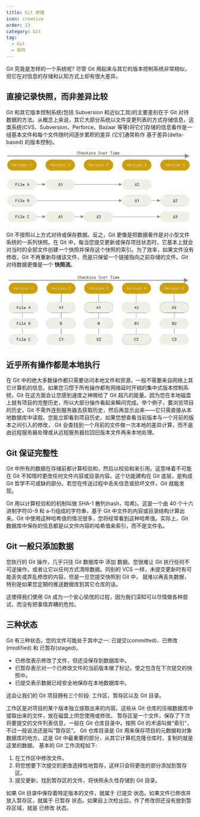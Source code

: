 ```yaml
---
title: Git 原理
icon: creative
order: 13
category: Git
tag:
  - Git
  - 软件
---
```


Git 究竟是怎样的一个系统呢? 尽管 Git 用起来与其它的版本控制系统非常相似，但它在对信息的存储和认知方式上却有很大差异。

## 直接记录快照，而非差异比较

Git 和其它版本控制系统(包括 Subversion 和近似工具)的主要差别在于 Git 对待数据的方法。从概念上来说，其它大部分系统以文件变更列表的方式存储信息，这类系统(CVS、Subversion、Perforce、Bazaar 等等)将它们存储的信息看作是一组基本文件和每个文件随时间逐步累积的差异 (它们通常称作 基于差异(delta-based) 的版本控制)。

![基于差异](./assets/delta-based.png)

Git 不按照以上方式对待或保存数据。反之，Git 更像是把数据看作是对小型文件系统的一系列快照。在 Git 中，每当您提交更新或保存项目状态时，它基本上就会对当时的全部文件创建一个快照并保存这个快照的索引。为了效率，如果文件没有修改，Git 不再重新存储该文件，而是只保留一个链接指向之前存储的文件。Git 对待数据更像是一个 **快照流**。

![基于快照](./assets/snapshot.png)

## 近乎所有操作都是本地执行

在 Git 中的绝大多数操作都只需要访问本地文件和资源，一般不需要来自网络上其它计算机的信息。如果您习惯于所有操作都有网络延时开销的集中式版本控制系统，Git 在这方面会让您感到速度之神赐给了 Git 超凡的能量。因为您在本地磁盘上就有项目的完整历史，所以大部分操作看起来瞬间完成。举个例子，要浏览项目的历史，Git 不需外连到服务器去获取历史，然后再显示出来——它只需直接从本地数据库中读取。您能立即看到项目历史。如果您想查看当前版本与一个月前的版本之间引入的修改， Git 会查找到一个月前的文件做一次本地的差异计算，而不是由远程服务器处理或从远程服务器拉回旧版本文件再来本地处理。

## Git 保证完整性

Git 中所有的数据在存储前都计算校验和，然后以校验和来引用。这意味着不可能在 Git 不知情时更改任何文件内容或目录内容。这个功能建构在 Git 底层，是构成 Git 哲学不可或缺的部分。若您在传送过程中丢失信息或损坏文件，Git 就能发现。

Git 用以计算校验和的机制叫做 SHA-1 散列(hash，哈希)。这是一个由 40 个十六进制字符(0-9 和 a-f)组成的字符串，基于 Git 中文件的内容或目录结构计算出来。Git 中使用这种哈希值的情况很多，您将经常看到这种哈希值。实际上，Git 数据库中保存的信息都是以文件内容的哈希值来索引，而不是文件名。

## Git 一般只添加数据

您执行的 Git 操作，几乎只往 Git 数据库中 添加 数据。您很难让 Git 执行任何不可逆操作，或者让它以任何方式清除数据。同别的 VCS 一样，未提交更新时有可能丢失或弄乱修改的内容。但是一旦您提交快照到 Git 中， 就难以再丢失数据，特别是如果您定期的推送数据库到其它仓库的话。

这使得我们使用 Git 成为一个安心愉悦的过程，因为我们深知可以尽情做各种尝试，而没有把事情弄糟的危险。

## 三种状态

Git 有三种状态，您的文件可能处于其中之一: 已提交(committed)、已修改(modified) 和 已暂存(staged)。

- 已修改表示修改了文件，但还没保存到数据库中。
- 已暂存表示对一个已修改文件的当前版本做了标记，使之包含在下次提交的快照中。
- 已提交表示数据已经安全地保存在本地数据库中。

这会让我们的 Git 项目拥有三个阶段: 工作区、暂存区以及 Git 目录。

工作区是对项目的某个版本独立提取出来的内容。这些从 Git 仓库的压缩数据库中提取出来的文件，放在磁盘上供您使用或修改。
暂存区是一个文件，保存了下次将要提交的文件列表信息，一般在 Git 仓库目录中。按照 Git 的术语叫做“索引”，不过一般说法还是叫“暂存区”。
Git 仓库目录是 Git 用来保存项目的元数据和对象数据库的地方。这是 Git 中最重要的部分，从其它计算机克隆仓库时，复制的就是这里的数据。
基本的 Git 工作流程如下:

1. 在工作区中修改文件。
1. 将您想要下次提交的更改选择性地暂存，这样只会将更改的部分添加到暂存区。
1. 提交更新，找到暂存区的文件，将快照永久性存储到 Git 目录。

如果 Git 目录中保存着特定版本的文件，就属于 已提交 状态。如果文件已修改并放入暂存区，就属于 已暂存 状态。如果自上次检出后，作了修改但还没有放到暂存区域，就是 已修改 状态。
